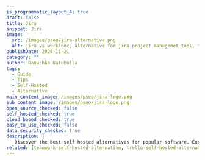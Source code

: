 ```yaml
---
is_programmatic_layout_4: true
draft: false
title: Jira
snippet: Jira
image:
  src: /images/pseo/jira-alternative.png
  alt: jira vs worklenz, alternative for jira project managemet tool, task management, resource management, productivity, self-hosted
publishDate: 2024-11-21
category: ""
author: Danushka Katubulla
tags:
  - Guide
  - Tips
  - Self-Hosted
  - Alternative
main_content_image: /images/pseo/jira-logo.png
sub_content_image: /images/pseo/jira-logo.png
open_source_checked: false
self_hosted_checked: true
cloud_based_checked: true
easy_to_use_checked: false
data_security_checked: true
description: |
   Discover the best self hosted alternatives for popular software. Explore our comprehensive guides and find the perfect solution for your needs today.
related: [teamwork-self-hosted-alternative, trello-self-hosted-alternative, redmine-self-hosted-alternative, kanboard-self-hosted-alternative]
---
```

